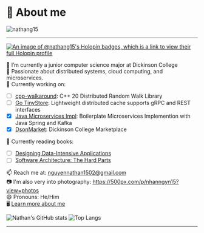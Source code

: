 # 👋 About me
<p align="left"> <img src="https://komarev.com/ghpvc/?username=nathang15&label=Profile%20views&color=0e75b6&style=flat" alt="nathang15" /> </p>
<hr>

[![An image of @nathang15's Holopin badges, which is a link to view their full Holopin profile](https://holopin.me/nathang15)](https://holopin.io/@nathang15)

🔭 I’m currently a junior computer science major at Dickinson College</br>
🌱 Passionate about distributed systems, cloud computing, and microservices.</br>
🔨 Currently working on:</br>
  - [ ] [cpp-walkaround](https://github.com/nathang15/cpp-walkaround): C++ 20 Distributed Random Walk Library
  - [ ] [Go TinyStore](https://github.com/nathang15/go-tinystore): Lightweight distributed cache supports gRPC and REST interfaces
  - [x] [Java Microservices Impl](https://github.com/nathang15/microservices-organization-structure): Boilerplate Microservices Implemention with Java Spring and Kafka
  - [x] [DsonMarket](https://github.com/nathang15/dson-market): Dickinson College Marketplace

📘 Currently reading books:</br>
  - [ ] [Designing Data-Intensive Applications](https://www.oreilly.com/library/view/designing-data-intensive-applications/9781491903063/)
  - [ ] [Software Architecture: The Hard Parts](https://www.oreilly.com/library/view/software-architecture-the/9781492086888/)

📫 Reach me at: nguyennathan1502@gmail.com</br>
📷 I'm also very into photography: https://500px.com/p/nhanngyn15?view=photos</br>
😄 Pronouns: He/Him</br>
🖥️ [Learn more about me](https://nathanswe.vercel.app)</br>

![Nathan's GitHub stats](https://github-readme-stats.vercel.app/api?username=nathang15&show=reviews&contribs&rank_icon=github&show_icons=true&theme=dracula)
![Top Langs](https://github-readme-stats.vercel.app/api/top-langs/?username=nathang15&hide_progress=true&show_icons=true&theme=dracula)
<hr>



